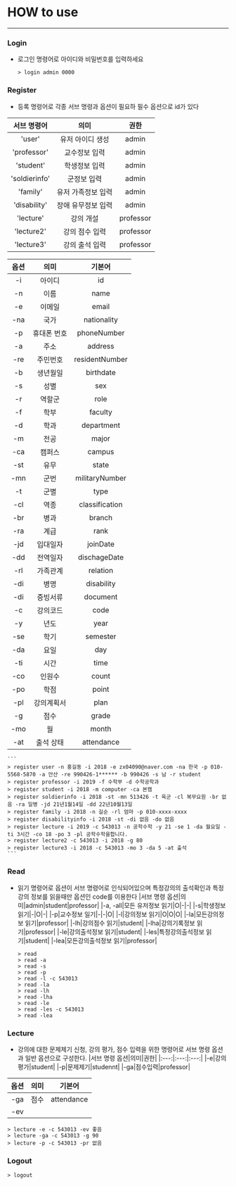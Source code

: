 # HOW to use
----------------
### Login
- 로그인 명령어로 아이디와 비밀번호를 입력하세요
	```
	> login admin 0000
	```
### Register
- 등록 명령어로 각종 서브 명령과 옵션이 필요하 필수 옵션으로 id가 있다

|서브 명령어|의미|권한|
|:---:|:---:|:---:|
|'user'|유저 아이디 생성|admin|
|'professor'|교수정보 입력|admin|
|'student'|학생정보 입력|admin|
|'soldierinfo'|군정보 입력|admin|
|'family'|유저 가족정보 입력|admin|
|'disability'|장애 유무정보 입력|admin|
|'lecture'|강의 개설|professor|
|'lecture2'|강의 점수 입력|professor|
|'lecture3'|강의 출석 입력|professor|

|옵션|의미|기본어|
|:---:|:---:|:---:|
|-i|아이디|id|
|-n|이름|name|
|-e|이메일|email|
|-na|국가|nationality|
|-p|휴대폰 번호|phoneNumber|
|-a|주소|address|
|-re|주민번호|residentNumber|
|-b|생년월일|birthdate|
|-s|성별|sex|
|-r|역할군|role|
|-f|학부|faculty|
|-d|학과|department|
|-m|전공|major|
|-ca|캠퍼스|campus|
|-st|유무|state|
|-mn|군번|militaryNumber|
|-t|군별|type|
|-cl|역종|classification|
|-br|병과|branch|
|-ra|계급|rank|
|-jd|입대일자|joinDate|
|-dd|전역일자|dischageDate|
|-rl|가족관계|relation|
|-di|병명|disability|
|-di|증빙서류|document|
|-c|강의코드|code|
|-y|년도|year|
|-se|학기|semester|
|-da|요일|day|
|-ti|시간|time|
|-co|인원수|count|
|-po|학점|point|
|-pl|강의계획서|plan|
|-g|점수|grade|
|-mo|월|month|
|-at|출석 상태|attendance|
	```
	> register user -n 홍길동 -i 2018 -e zx04090@naver.com -na 한국 -p 010-5568-5870 -a 안산 -re 990426-1****** -b 990426 -s 남 -r student
	> register professor -i 2019 -f 수학부 -d 수학공학과
	> register student -i 2018 -m computer -ca 본캠
	> register soldierinfo -i 2018 -st -mn 513426 -t 육군 -cl 복무요원 -br 없음 -ra 일병 -jd 21년1월14일 -dd 22년10월13일
	> register family -i 2018 -n 길순 -rl 엄마 -p 010-xxxx-xxxx
	> register disabilityinfo -i 2018 -st -di 없음 -do 없음
	> register lecture -i 2019 -c 543013 -n 공학수학 -y 21 -se 1 -da 월요일 -ti 3시간 -co 18 -po 3 -pl 공학수학을합니다.
	> register lecture2 -c 543013 -i 2018 -g 80
	> register lecture3 -i 2018 -c 543013 -mo 3 -da 5 -at 출석
	```
### Read
- 읽기 명령어로 옵션이 서브 명령어로 인식되어있으며 특정강의의 출석확인과 특정강의 정보를 읽을때만 옵션인 code를 이용한다
|서브 명령 옵션|의미|admin|student|professor|
|-a, -all|모든 유저정보 읽기|O|-|-|
|-s|학생정보 읽기|-|O|-|
|-p|교수정보 일기|-|-|O|
|-l|강의정보 읽기|O|O|O|
|-la|모든강의정보 읽기|professor|
|-lh|강의점수 읽기|student|
|-lha|강의기록정보 읽기|professor|
|-le|강의출석정보 읽기|student|
|-les|특정강의출석정보 읽기|student|
|-lea|모든강의출석정보 읽기|professor|
	```
	> read
	> read -a
	> read -s
	> read -p
	> read -l -c 543013
	> read -la
	> read -lh
	> read -lha
	> read -le
	> read -les -c 543013
	> read -lea
	```
### Lecture
- 강의에 대한 문제제기 신청, 강의 평가, 점수 입력을 위한 명령어로 서브 명령 옵션과 일반 옵션으로 구성한다.
|서브 명령 옵션|의미|권한|
|:---:|:---:|:---:|
|-e|강의평가|student|
|-p|문제제기|studennt|
|-ga|점수입력|professor|

|옵션|의미|기본어|
|:---:|:---:|:---:|
|-ga|점수|attendance|
|-ev|
	> lecture -e -c 543013 -ev 좋음
	> lecture -ga -c 543013 -g 90
	> lecture -p -c 543013 -pr 없음
### Logout
	> logout
